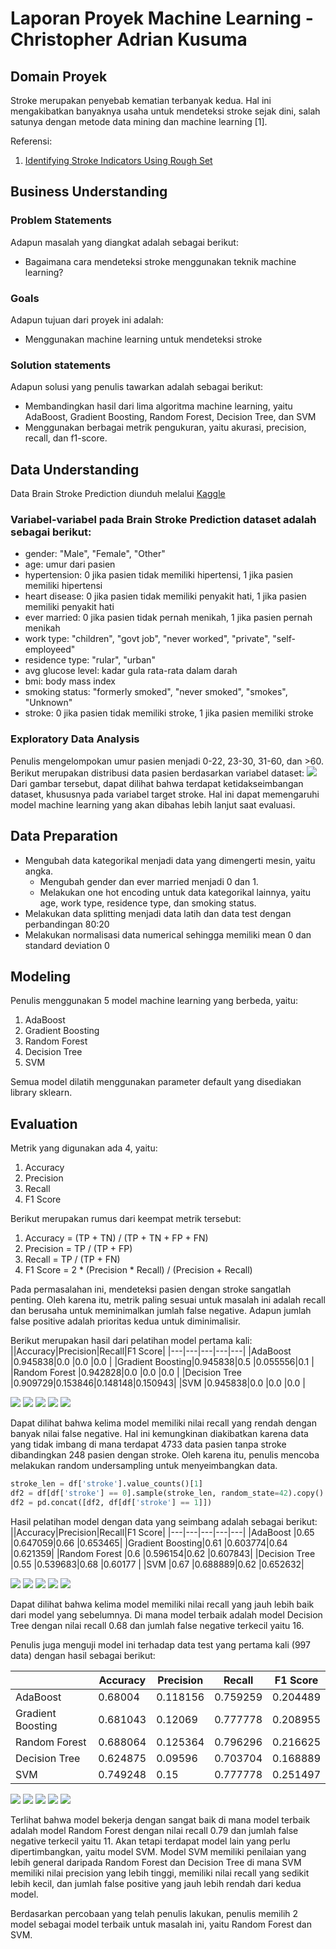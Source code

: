 # Laporan Proyek Machine Learning - Christopher Adrian Kusuma

## Domain Proyek

Stroke merupakan penyebab kematian terbanyak kedua. Hal ini mengakibatkan banyaknya usaha untuk mendeteksi stroke sejak dini, salah satunya dengan metode data mining dan machine learning [1].

Referensi:
1. [Identifying Stroke Indicators Using Rough Set](https://ieeexplore.ieee.org/stamp/stamp.jsp?arnumber=9264165)

## Business Understanding

### Problem Statements
Adapun masalah yang diangkat adalah sebagai berikut:
- Bagaimana cara mendeteksi stroke menggunakan teknik machine learning?

### Goals
Adapun tujuan dari proyek ini adalah:
- Menggunakan machine learning untuk mendeteksi stroke

### Solution statements
Adapun solusi yang penulis tawarkan adalah sebagai berikut:
- Membandingkan hasil dari lima algoritma machine learning, yaitu AdaBoost, Gradient Boosting, Random Forest, Decision Tree, dan SVM
- Menggunakan berbagai metrik pengukuran, yaitu akurasi, precision, recall, dan f1-score.

## Data Understanding
Data Brain Stroke Prediction diunduh melalui [Kaggle](https://www.kaggle.com/datasets/zzettrkalpakbal/full-filled-brain-stroke-dataset)

### Variabel-variabel pada Brain Stroke Prediction dataset adalah sebagai berikut:
- gender: "Male", "Female", "Other"
- age: umur dari pasien
- hypertension: 0 jika pasien tidak memiliki hipertensi, 1 jika pasien memiliki hipertensi
- heart disease: 0 jika pasien tidak memiliki penyakit hati, 1 jika pasien memiliki penyakit hati
- ever married: 0 jika pasien tidak pernah menikah, 1 jika pasien pernah menikah
- work type: "children", "govt job", "never worked", "private", "self-employeed"
- residence type: "rular", "urban"
- avg glucose level: kadar gula rata-rata dalam darah
- bmi: body mass index
- smoking status: "formerly smoked", "never smoked", "smokes", "Unknown"
- stroke: 0 jika pasien tidak memiliki stroke, 1 jika pasien memiliki stroke

### Exploratory Data Analysis
Penulis mengelompokan umur pasien menjadi 0-22, 23-30, 31-60, dan >60. Berikut merupakan distribusi data pasien berdasarkan variabel dataset:
![](distribution.png)
Dari gambar tersebut, dapat dilihat bahwa terdapat ketidakseimbangan dataset, khususnya pada variabel target stroke. Hal ini dapat memengaruhi model machine learning yang akan dibahas lebih lanjut saat evaluasi.

## Data Preparation
- Mengubah data kategorikal menjadi data yang dimengerti mesin, yaitu angka. 
  - Mengubah gender dan ever married menjadi 0 dan 1.
  - Melakukan one hot encoding untuk data kategorikal lainnya, yaitu age, work type, residence type, dan smoking status.
- Melakukan data splitting menjadi data latih dan data test dengan perbandingan 80:20
- Melakukan normalisasi data numerical sehingga memiliki mean 0 dan standard deviation 0

## Modeling
Penulis menggunakan 5 model machine learning yang berbeda, yaitu:
1. AdaBoost
2. Gradient Boosting
3. Random Forest
4. Decision Tree
5. SVM

Semua model dilatih menggunakan parameter default yang disediakan library sklearn.

## Evaluation
Metrik yang digunakan ada 4, yaitu:
1. Accuracy
2. Precision
3. Recall
4. F1 Score

Berikut merupakan rumus dari keempat metrik tersebut:
1. Accuracy = (TP + TN) / (TP + TN + FP + FN)
2. Precision = TP / (TP + FP)
3. Recall = TP / (TP + FN)
4. F1 Score = 2 * (Precision * Recall) / (Precision + Recall)

Pada permasalahan ini, mendeteksi pasien dengan stroke sangatlah penting. Oleh karena itu, metrik paling sesuai untuk masalah ini adalah recall dan berusaha untuk meminimalkan jumlah false negative. Adapun jumlah false positive adalah prioritas kedua untuk diminimalisir.

Berikut merupakan hasil dari pelatihan model pertama kali:
||Accuracy|Precision|Recall|F1 Score|
|---|---|---|---|---|
|AdaBoost         |0.945838|0.0     |0.0     |0.0     |
|Gradient Boosting|0.945838|0.5     |0.055556|0.1     |
|Random Forest    |0.942828|0.0     |0.0     |0.0     |
|Decision Tree    |0.909729|0.153846|0.148148|0.150943|
|SVM              |0.945838|0.0     |0.0     |0.0     |

![](1/ada.png)
![](1/grad.png)
![](1/random.png)
![](1/dt.png)
![](1/svm.png)

Dapat dilihat bahwa kelima model memiliki nilai recall yang rendah dengan banyak nilai false negative. Hal ini kemungkinan diakibatkan karena data yang tidak imbang di mana terdapat 4733 data pasien tanpa stroke dibandingkan 248 pasien dengan stroke. Oleh karena itu, penulis mencoba melakukan random undersampling untuk menyeimbangkan data.
```python
stroke_len = df['stroke'].value_counts()[1]
df2 = df[df['stroke'] == 0].sample(stroke_len, random_state=42).copy()
df2 = pd.concat([df2, df[df['stroke'] == 1]])
```
Hasil pelatihan model dengan data yang seimbang adalah sebagai berikut:
||Accuracy|Precision|Recall|F1 Score|
|---|---|---|---|---|
|AdaBoost         |0.65    |0.647059|0.66    |0.653465|
|Gradient Boosting|0.61    |0.603774|0.64    |0.621359|
|Random Forest    |0.6     |0.596154|0.62    |0.607843|
|Decision Tree    |0.55    |0.539683|0.68    |0.60177 |
|SVM              |0.67    |0.688889|0.62    |0.652632|

![](2/ada.png)
![](2/grad.png)
![](2/random.png)
![](2/dt.png)
![](2/svm.png)

Dapat dilihat bahwa kelima model memiliki nilai recall yang jauh lebih baik dari model yang sebelumnya. Di mana model terbaik adalah model Decision Tree dengan nilai recall 0.68 dan jumlah false negative terkecil yaitu 16. 

Penulis juga menguji model ini terhadap data test yang pertama kali (997 data) dengan hasil sebagai berikut:

||Accuracy|Precision|Recall|F1 Score|
|---|---|---|---|---|
|AdaBoost         |0.68004 |0.118156|0.759259|0.204489|
|Gradient Boosting|0.681043|0.12069 |0.777778|0.208955|
|Random Forest    |0.688064|0.125364|0.796296|0.216625|
|Decision Tree    |0.624875|0.09596 |0.703704|0.168889|
|SVM              |0.749248|0.15    |0.777778|0.251497|

![](3/ada.png)
![](3/grad.png)
![](3/random.png)
![](3/dt.png)
![](3/svm.png)

Terlihat bahwa model bekerja dengan sangat baik di mana model terbaik adalah model Random Forest dengan nilai recall 0.79 dan jumlah false negative terkecil yaitu 11. Akan tetapi terdapat model lain yang perlu dipertimbangkan, yaitu model SVM. Model SVM memiliki penilaian yang lebih general daripada Random Forest dan Decision Tree di mana SVM memiliki nilai precision yang lebih tinggi, memiliki nilai recall yang sedikit lebih kecil, dan jumlah false positive yang jauh lebih rendah dari kedua model.

Berdasarkan percobaan yang telah penulis lakukan, penulis memilih 2 model sebagai model terbaik untuk masalah ini, yaitu Random Forest dan SVM.